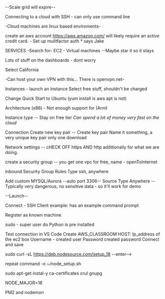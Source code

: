 
--Scale grid will expire--

 <!--SECTION AWS Cloud  -->

 Connecting to a cloud with SSH - can only use command line

 -Cloud machines are linux based enviroments-

  create an aws account https://aws.amazon.com/ will likely require an active credit card. - Set up mulitfactor auth * says Jake

  SERVICES -Search for-  EC2 - Virtual machines --Maybe star it so it stays

  Lots of stuff on the dashboards - dont worry

  Select California

  -Can host your own VPN with this... There is openvpn.net-

  Instances - launch an instance
      Select free stuff, shouldn't be charged

  Change Quick Start to Ubuntu  (yum install is aws apt is not)

  Architecture (x86) - Not enough support for (Arm)

  Instance type --  Stay on free tier *Can spend a lot of money very fast on the cloud*

  Connection Create new key pair -- Create key pair Name it something, a very unique key pair only one download

  Network settings -- cHECK OFF https AND http additionally for what we are doing.

  create a securtiy group -- you get one vpc for free, 
  name - openToInternet

  Inbound Security Group Rules 
      Type ssh, anywhere

  Add custom
      MYSQL/Aurora --auto port 3306-- 
      Source Type Anywhere --Typically very dangerous, no sensitive data - so it'll work for demo

  --Launch-- 

  Connect - SSH Client
  example: has an example command prompt

  Register as known machine

  sudo - super user do
  Python is pre installed


Test connection in VS Code
  Create AWS_CLASSROOM
  HOST: Ip_address of the ec2 box
  Username - created user Password created password
  Connect and save

  <!--SECTION NODE -->

  sudo curl -sL https://deb.nodesource.com/setup_18  --enter-->

  repeat command -o ~/node_setup.sh

  sudo apt-get instal-y ca-certificates crul gnupg

  NODE_MAJOR=18

  PM2 and nodemon
